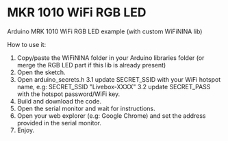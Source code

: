 # MKR 1010 WiFi RGB LED
 Arduino MRK 1010 WiFi RGB LED example (with custom WiFiNINA lib)
 
 How to use it:
 
 1. Copy/paste the WiFiNINA folder in your Arduino libraries folder (or merge the RGB LED part if this lib is already present)
 2. Open the sketch.
 3. Open arduino_secrets.h
    3.1 update SECRET_SSID with your WiFi hotspot name, e.g: SECRET_SSID "Livebox-XXXX"
    3.2 update SECRET_PASS with the hotspot password/WiFi key.
 4. Build and download the code.
 5. Open the serial monitor and wait for instructions.
 6. Open your web explorer (e.g: Google Chrome) and set the address provided in the serial monitor.
 7. Enjoy.
